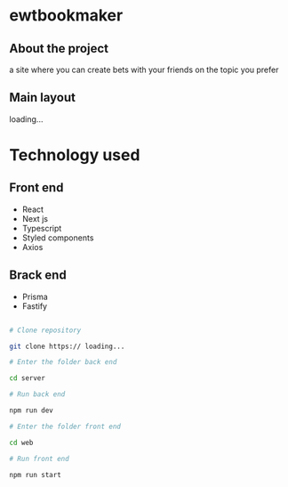 # ewtbookmaker

## About the project

a site where you can create bets with your friends on the topic you prefer

## Main layout

loading...

# Technology used

## Front end

- React
- Next js
- Typescript
- Styled components
- Axios

## Brack end

- Prisma
- Fastify

```bash

# Clone repository

git clone https:// loading...

# Enter the folder back end

cd server

# Run back end

npm run dev

# Enter the folder front end

cd web

# Run front end

npm run start
